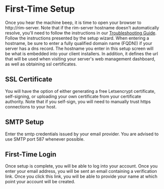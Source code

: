 # First-Time Setup
Once you hear the machine beep, it is time to open your browser to http://rim-server. Note that if the rim-server hostname doesn't automatically resolve, you'll need to follow the instructions in our [Troubleshooting Guide](./troubleshooting.md).
Follow the instructions presented by the setup wizard. When entering a hostname, be sure to enter a fully qualified domain name (FQDN)) if your server has a dns record. The hostname you enter in this setup screen will be what is embedded into your client installers. In addition, it defines the url that will be used when visiting your server's web management dashboard, as well as obtaining ssl certificates.
## SSL Certificate
You will have the option of either generating a free Letsencrypt certificate, self-signing, or uploading your own certificate from your certificate authority. Note that if you self-sign, you will need to manually trust https connections to your host.
## SMTP Setup
Enter the smtp credentials issued by your email provider. You are advised to use SMTP port 587 whenever possible.
## First-Time Login
Once setup is complete, you will be able to log into your account. Once you enter your email address, you will be sent an email containing a verification link. Once you click this link, you will be able to provide your name at which point your account will be created.